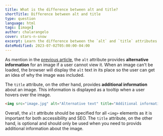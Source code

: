 ```yaml
---
title: What is the difference between alt and title?
shortTitle: Difference between alt and title
type: question
language: html
tags: [image]
author: chalarangelo
cover: stars-n-snow
excerpt: Learn the difference between the `alt` and `title` attributes on images in HTML.
dateModified: 2023-07-02T05:00:00-04:00
---
```


As mention in the [previous article](/html/s/image-alt), the `alt` attribute provides **alternative information** for an image if a user cannot view it. When an image can't be loaded, the browser will display the `alt` text in its place so the user can get an idea of why the image was included.

The `title` attribute, on the other hand, provides **additional information** about an image. This information is displayed as a tooltip when a user hovers over the image.

```html
<img src="image.jpg" alt="Alternative text" title="Additional information">
```

Overall, the `alt` attribute should be specified for all `<img>` elements as it is important for both accessibility and SEO. The `title` attribute, on the other hand, is optional and should only be used when you need to provids additional information about the image.
